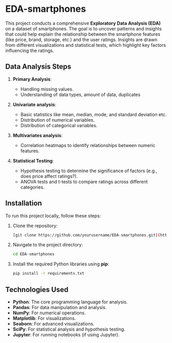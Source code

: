 # EDA-smartphones
This project conducts a comprehensive **Exploratory Data Analysis (EDA)** on a dataset of smartphones. The goal is to uncover patterns and insights that could help explain the relationship between the smartphone features (like price, brand, storage, etc.) and the user ratings. Insights are drawn from different visualizations and statistical tests, which highlight key factors influencing the ratings.

## Data Analysis Steps

1. **Primary Analysis**: 
   - Handling missing values.
   - Understanding of data types, amount of data, duplicates
  
2. **Univariate analysis**:
   - Basic statistics like mean, median, mode, and standard deviation etc.
   - Distribution of numerical variables.
   - Distribution of categorical variables.

3. **Multivariates analysis**:
   - Correlation heatmaps to identify relationships between numeric features.

4. **Statistical Testing**:
   - Hypothesis testing to determine the significance of factors (e.g., does price affect ratings?).
   - ANOVA tests and t-tests to compare ratings across different categories.


## Installation

To run this project locally, follow these steps:

1. Clone the repository:
   ```bash
   [git clone https://github.com/yourusername/EDA-smartphones.git](https://github.com/vikatomchakova/EDA-smartphones.git)
   ```

2. Navigate to the project directory:
   ```bash
   cd EDA-smartphones
   ```

3. Install the required Python libraries using **pip**:
   ```bash
   pip install -r requirements.txt
   ```

## Technologies Used

- **Python**: The core programming language for analysis.
- **Pandas**: For data manipulation and analysis.
- **NumPy**: For numerical operations.
- **Matplotlib**: For visualizations.
- **Seaborn**: For advanced visualizations.
- **SciPy**: For statistical analysis and hypothesis testing.
- **Jupyter**: For running notebooks (if using Jupyter).

